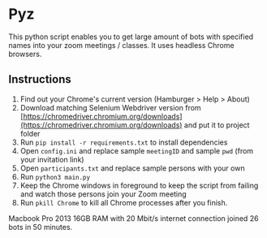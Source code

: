 # Pyz

This python script enables you to get large amount of bots with specified names into your zoom meetings / classes. It uses headless Chrome browsers.

## Instructions


1. Find out your Chrome's current version (Hamburger > Help > About)
2. Download matching Selenium Webdriver version from [https://chromedriver.chromium.org/downloads](https://chromedriver.chromium.org/downloads) and put it to project folder
3. Run `pip install -r requirements.txt` to install dependencies
4. Open `config.ini` and replace sample `meetingID` and sample `pwd` (from your invitation link)
5. Open `participants.txt` and replace sample persons with your own
5. Run `python3 main.py`
6. Keep the Chrome windows in foreground to keep the script from failing and watch those persons join your Zoom meeting
7. Run `pkill Chrome` to kill all Chrome processes after you finish.

Macbook Pro 2013 16GB RAM with 20 Mbit/s internet connection joined 26 bots in 50 minutes. 